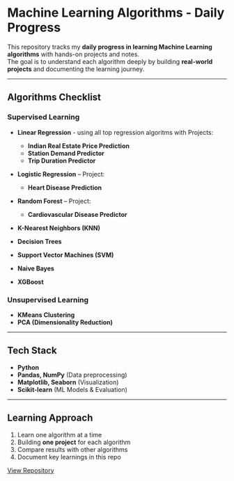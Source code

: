 # Machine Learning Algorithms - Daily Progress

This repository tracks my **daily progress in learning Machine Learning algorithms** with hands-on projects and notes.  
The goal is to understand each algorithm deeply by building **real-world projects** and documenting the learning journey.

---

## Algorithms Checklist

### Supervised Learning
- **Linear Regression** - using all top regression algoritms with Projects:
  - **Indian Real Estate Price Prediction**
  - **Station Demand Predictor**
  - **Trip Duration Predictor**
    
- **Logistic Regression** – Project:
  - **Heart Disease Prediction**
    
- **Random Forest** – Project:
  - **Cardiovascular Disease Predictor**
    
- **K-Nearest Neighbors (KNN)**
- **Decision Trees**
- **Support Vector Machines (SVM)**
- **Naive Bayes**
- **XGBoost**

### Unsupervised Learning
- **KMeans Clustering**
- **PCA (Dimensionality Reduction)**

---

## Tech Stack
- **Python**  
- **Pandas, NumPy** (Data preprocessing)  
- **Matplotlib, Seaborn** (Visualization)  
- **Scikit-learn** (ML Models & Evaluation)  

---

## Learning Approach
1. Learn one algorithm at a time  
2. Building  **one project** for each algorithm  
3. Compare results with other algorithms  
4. Document key learnings in this repo  

[View Repository](https://github.com/Ravichandranayakar/ML-Algorithms-daily-progress)
















